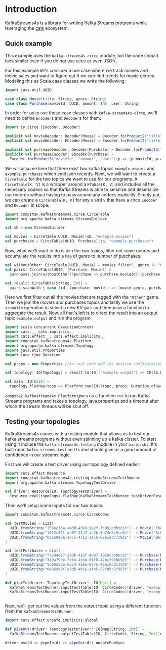 # Introduction

KafkaStreams4s is a library for writing Kafka Streams programs while leveraging the [cats](https://github.com/typelevel/cats) ecosystem.

## Quick example

This example uses the `kafka-streams4s-circe` module, but the code should look similar even if you do not use circe or even JSON.

For this example let's consider a use case where we track movies and movie sales and want to figure out if we can find trends for movie genres.
Modeling this as Scala case classes we write the following:

```scala mdoc:silent
import java.util.UUID

case class Movie(title: String, genre: String)
case class Purchase(movieId: UUID, amount: Int, user: String)
```

In order for us to use these case classes with `kafka-streams4s-circe`, we'll need to define `Encoder`s and `Decoder`s for them.

```scala mdoc:silent
import io.circe.{Encoder, Decoder}

implicit val movieDecoder: Decoder[Movie] = Decoder.forProduct2("title", "genre")(Movie.apply _)
implicit val movieEncoder: Encoder[Movie] = Encoder.forProduct2("title", "genre")(m => (m.title, m.genre))

implicit val purchaseDecoder: Decoder[Purchase] = Decoder.forProduct3("movieId", "amount", "user")(Purchase.apply _)
implicit val purchaseEncoder: Encoder[Purchase] = 
  Encoder.forProduct3("movieId", "amount", "user")(p => (p.movieId, p.amount, p.user))
```

We will assume here that there exist two kafka topics `example.movies` and `example.purchases` which emit json records.
Next, we will want to create a `CirceTable` for the two topics we want to use for our programs.
A `CirceTable[K, V]` is a wrapper around a `KTable[K, V]` and includes all the necessary codecs so that Kafka Streams is able to serialize and deserialize our records without having to pass around any codecs explicitly. Simply put, we can create a `CirceTable[K, V]` for any `K` and `V` that have a circe `Encoder` and `Decoder` in scope. 


```scala mdoc:silent
import compstak.kafkastreams4s.circe.CirceTable
import org.apache.kafka.streams.StreamsBuilder

val sb = new StreamsBuilder

val movies = CirceTable[UUID, Movie](sb, "example.movies")
val purchases = CirceTable[UUID, Purchase](sb, "example.purchases")
```

Now, what we'll want to do is join the two topics, filter out some genres and accumulate the results into a `Map` of genre to number of purchases.

```scala mdoc:silent
val withoutOther: CirceTable[UUID, Movie] = movies.filter(_.genre != "Other")
val pairs: CirceTable[UUID, (Purchase, Movie)] = 
  purchases.join(withoutOther)(purchase => purchase.movieId)((purchase, movie) => (purchase, movie))

val result: CirceTable[String, Int] =
  pairs.scanWith { case (id, (purchase, movie)) => (movie.genre, purchase.amount) }(_ + _)

```

Here we first filter out all the movies that are tagged with the `"Other"` genre.
Then we join the movies and purchases topics and lastly we use the `scanWith` operation to select a new KV-pair and then pass a function to aggregate the result.
Now, all that's left is to direct the result into an output topic `example.output` and run the program

```scala mdoc:silent
import scala.concurrent.ExecutionContext
import cats._, cats.implicits._
import cats.effect._, cats.effect.implicits._
import compstak.kafkastreams4s.Platform
import org.apache.kafka.streams.Topology
import java.util.Properties
import java.time.Duration

val props = new Properties //in real code add the desired configuration to this object.

val topology: IO[Topology] = result.to[IO]("example.output") >> IO(sb.build())

val main: IO[Unit] = 
  topology.flatMap(topo => Platform.run[IO](topo, props, Duration.ofSeconds(2))).void
```

`compstak.kafkastreams4s.Platform` gives us a function `run` to run Kafka Streams programs and takes a topology, java properties and a timeout after which the stream threads will be shut off. 


## Testing your topologies

KafkaStreams4s comes with a testing module that allows us to test our kafka streams programs without even spinning up a kafka cluster.
To start using it include the `kafka-streams4s-testing` module in your `build.sbt`.
It's built upon `kafka-streams-test-utils` and should give us a good amount of confidence in our streams logic.

First we will create a test driver using our topology defined earlier:

```scala mdoc:silent
import cats.effect.Resource
import compstak.kafkastreams4s.testing.KafkaStreamsTestRunner
import org.apache.kafka.streams.TopologyTestDriver

val driver: Resource[IO, TopologyTestDriver] = 
  Resource.eval(topology).flatMap(KafkaStreamsTestRunner.testDriverResource[IO])

```

Then we'll setup some inputs for our two topics:

```scala mdoc:silent
import compstak.kafkastreams4s.circe.CirceCodec

val testMovies = List(
  UUID.fromString("150ac164-a4dd-4809-9e2f-fc092edb9d1d") -> Movie("The Godfather", "Crime"),
  UUID.fromString("1312c871-dd07-43a7-ae7b-3a74e0c9ce6d") -> Movie("Schindler's List", "Drama"),
  UUID.fromString("b6168e9a-a871-4712-a15b-0261edc7c9d2") -> Movie("Being John Malkovich", "Other")
)

val testPurchases = List(
  UUID.fromString("faad4c27-39d6-41df-9d97-102dc5b0bc93") -> Purchase(UUID.fromString("b6168e9a-a871-4712-a15b-0261edc7c9d2"), 2, "JohnDoe42"),
  UUID.fromString("310a790e-7df4-4cbb-91f8-42bcf998b9e5") -> Purchase(UUID.fromString("150ac164-a4dd-4809-9e2f-fc092edb9d1d"), 1, "MarkB98"),
  UUID.fromString("5d00d33e-82c4-418e-b776-46b16bd13508") -> Purchase(UUID.fromString("1312c871-dd07-43a7-ae7b-3a74e0c9ce6d"), 1, "JaneDoe"),
  UUID.fromString("0e36dd2f-e3db-4b1e-af45-52f8bc27d65f") -> Purchase(UUID.fromString("150ac164-a4dd-4809-9e2f-fc092edb9d1d"), 3, "NinaD14"),
)

def pipeIn(driver: TopologyTestDriver): IO[Unit] =
  KafkaStreamsTestRunner.inputTestTable[IO, CirceCodec](driver, "example.movies", testMovies: _*) >>
  KafkaStreamsTestRunner.inputTestTable[IO, CirceCodec](driver, "example.purchases", testPurchases: _*)
  
```


Next, we'll get out the values from the output topic using a different function from the `KafkaStreamsTestRunner`.

```scala mdoc
import cats.effect.unsafe.implicits.global

def pipeOut(driver: TopologyTestDriver): IO[Map[String, Int]] =
  KafkaStreamsTestRunner.outputTestTable[IO, CirceCodec, String, Int](driver, "example.output")

driver.use(d => pipeIn(d) >> pipeOut(d)).unsafeRunSync
```